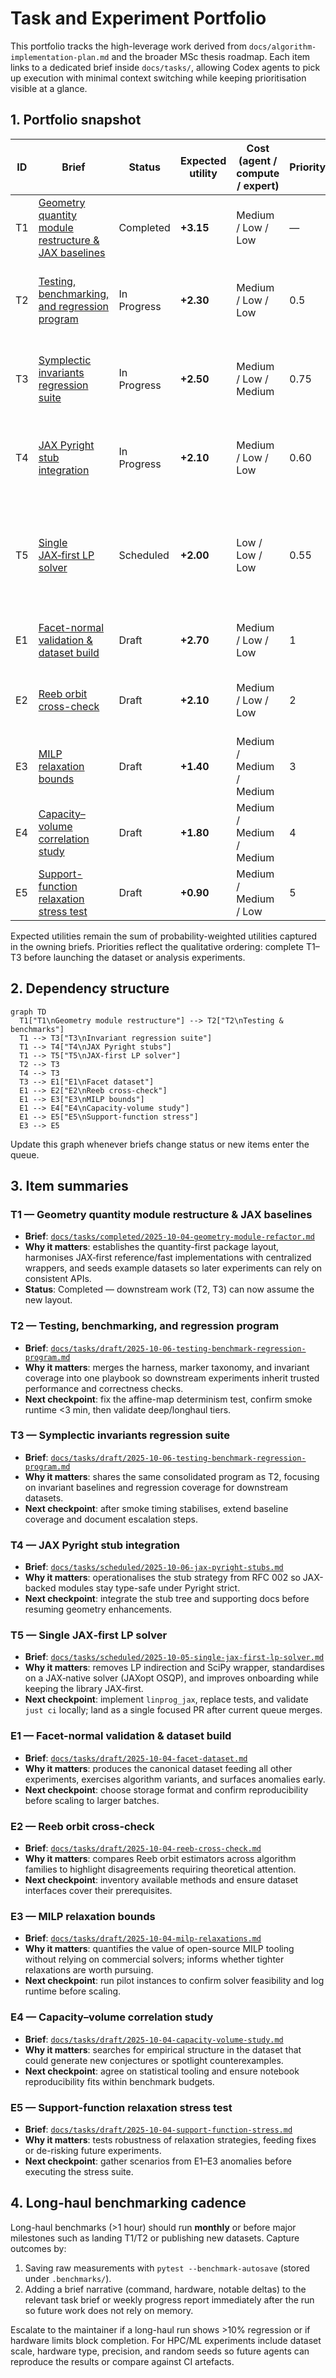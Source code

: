 # Task and Experiment Portfolio

This portfolio tracks the high-leverage work derived from `docs/algorithm-implementation-plan.md`
and the broader MSc thesis roadmap. Each item links to a dedicated brief inside `docs/tasks/`,
allowing Codex agents to pick up execution with minimal context switching while keeping
prioritisation visible at a glance.

## 1. Portfolio snapshot

| ID  | Brief                                                                                                     | Status      | Expected utility | Cost (agent / compute / expert) | Priority | Notes                                                                                            |
| --- | --------------------------------------------------------------------------------------------------------- | ----------- | ---------------- | ------------------------------- | -------- | ------------------------------------------------------------------------------------------------ |
| T1  | [Geometry quantity module restructure & JAX baselines](completed/2025-10-04-geometry-module-refactor.md)  | Completed   | **+3.15**        | Medium / Low / Low              | —        | Root of SWE work; enables all downstream experiments.                                            |
| T2  | [Testing, benchmarking, and regression program](draft/2025-10-06-testing-benchmark-regression-program.md) | In Progress | **+2.30**        | Medium / Low / Low              | 0.5      | Benchmarks and profiling hooks present; documentation and tiering remain.                        |
| T3  | [Symplectic invariants regression suite](draft/2025-10-06-testing-benchmark-regression-program.md)        | In Progress | **+2.50**        | Medium / Low / Medium           | 0.75     | Several invariants covered; baseline artefacts and docs pending.                                 |
| T4  | [JAX Pyright stub integration](scheduled/2025-10-06-jax-pyright-stubs.md)                                 | In Progress | **+2.10**        | Medium / Low / Low              | 0.60     | Local stubs integrated; resolve JAX/NumPy type bridging to go green.                             |
| T5  | [Single JAX‑first LP solver](scheduled/2025-10-05-single-jax-first-lp-solver.md)                          | Scheduled   | **+2.00**        | Low / Low / Low                 | 0.55     | Simplifies onboarding; aligns with JAX‑first policy; replaces SciPy LP wrapper and abstractions. |
| E1  | [Facet-normal validation & dataset build](draft/2025-10-04-facet-dataset.md)                              | Draft       | **+2.70**        | Medium / Low / Low              | 1        | First numerical experiment; seeds data for the rest.                                             |
| E2  | [Reeb orbit cross-check](draft/2025-10-04-reeb-cross-check.md)                                            | Draft       | **+2.10**        | Medium / Low / Low              | 2        | Tests numerical agreement across methods.                                                        |
| E3  | [MILP relaxation bounds](draft/2025-10-04-milp-relaxations.md)                                            | Draft       | **+1.40**        | Medium / Medium / Medium        | 3        | Evaluates feasibility of open-source MILP tooling.                                               |
| E4  | [Capacity–volume correlation study](draft/2025-10-04-capacity-volume-study.md)                            | Draft       | **+1.80**        | Medium / Medium / Medium        | 4        | Mines dataset for trends and outliers.                                                           |
| E5  | [Support-function relaxation stress test](draft/2025-10-04-support-function-stress.md)                    | Draft       | **+0.90**        | Medium / Medium / Low           | 5        | Probes robustness of relaxation techniques.                                                      |

Expected utilities remain the sum of probability-weighted utilities captured in the owning briefs.
Priorities reflect the qualitative ordering: complete T1–T3 before launching the dataset or analysis
experiments.

## 2. Dependency structure

```mermaid
graph TD
  T1["T1\nGeometry module restructure"] --> T2["T2\nTesting & benchmarks"]
  T1 --> T3["T3\nInvariant regression suite"]
  T1 --> T4["T4\nJAX Pyright stubs"]
  T1 --> T5["T5\nJAX-first LP solver"]
  T2 --> T3
  T4 --> T3
  T3 --> E1["E1\nFacet dataset"]
  E1 --> E2["E2\nReeb cross-check"]
  E1 --> E3["E3\nMILP bounds"]
  E1 --> E4["E4\nCapacity-volume study"]
  E1 --> E5["E5\nSupport-function stress"]
  E3 --> E5
```

Update this graph whenever briefs change status or new items enter the queue.

## 3. Item summaries

### T1 — Geometry quantity module restructure & JAX baselines

- **Brief**:
  [`docs/tasks/completed/2025-10-04-geometry-module-refactor.md`](completed/2025-10-04-geometry-module-refactor.md)
- **Why it matters**: establishes the quantity-first package layout, harmonises JAX‑first
  reference/fast implementations with centralized wrappers, and seeds example datasets so later
  experiments can rely on consistent APIs.
- **Status**: Completed — downstream work (T2, T3) can now assume the new layout.

### T2 — Testing, benchmarking, and regression program

- **Brief**:
  [`docs/tasks/draft/2025-10-06-testing-benchmark-regression-program.md`](draft/2025-10-06-testing-benchmark-regression-program.md)
- **Why it matters**: merges the harness, marker taxonomy, and invariant coverage into one playbook
  so downstream experiments inherit trusted performance and correctness checks.
- **Next checkpoint**: fix the affine-map determinism test, confirm smoke runtime <3 min, then
  validate deep/longhaul tiers.

### T3 — Symplectic invariants regression suite

- **Brief**:
  [`docs/tasks/draft/2025-10-06-testing-benchmark-regression-program.md`](draft/2025-10-06-testing-benchmark-regression-program.md)
- **Why it matters**: shares the same consolidated program as T2, focusing on invariant baselines
  and regression coverage for downstream datasets.
- **Next checkpoint**: after smoke timing stabilises, extend baseline coverage and document
  escalation steps.

### T4 — JAX Pyright stub integration

- **Brief**:
  [`docs/tasks/scheduled/2025-10-06-jax-pyright-stubs.md`](scheduled/2025-10-06-jax-pyright-stubs.md)
- **Why it matters**: operationalises the stub strategy from RFC 002 so JAX-backed modules stay
  type-safe under Pyright strict.
- **Next checkpoint**: integrate the stub tree and supporting docs before resuming geometry
  enhancements.

### T5 — Single JAX‑first LP solver

- **Brief**:
  [`docs/tasks/scheduled/2025-10-05-single-jax-first-lp-solver.md`](scheduled/2025-10-05-single-jax-first-lp-solver.md)
- **Why it matters**: removes LP indirection and SciPy wrapper, standardises on a JAX‑native solver
  (JAXopt OSQP), and improves onboarding while keeping the library JAX‑first.
- **Next checkpoint**: implement `linprog_jax`, replace tests, and validate `just ci` locally; land
  as a single focused PR after current queue merges.

### E1 — Facet-normal validation & dataset build

- **Brief**: [`docs/tasks/draft/2025-10-04-facet-dataset.md`](draft/2025-10-04-facet-dataset.md)
- **Why it matters**: produces the canonical dataset feeding all other experiments, exercises
  algorithm variants, and surfaces anomalies early.
- **Next checkpoint**: choose storage format and confirm reproducibility before scaling to larger
  batches.

### E2 — Reeb orbit cross-check

- **Brief**:
  [`docs/tasks/draft/2025-10-04-reeb-cross-check.md`](draft/2025-10-04-reeb-cross-check.md)
- **Why it matters**: compares Reeb orbit estimators across algorithm families to highlight
  disagreements requiring theoretical attention.
- **Next checkpoint**: inventory available methods and ensure dataset interfaces cover their
  prerequisites.

### E3 — MILP relaxation bounds

- **Brief**:
  [`docs/tasks/draft/2025-10-04-milp-relaxations.md`](draft/2025-10-04-milp-relaxations.md)
- **Why it matters**: quantifies the value of open-source MILP tooling without relying on commercial
  solvers; informs whether tighter relaxations are worth pursuing.
- **Next checkpoint**: run pilot instances to confirm solver feasibility and log runtime before
  scaling.

### E4 — Capacity–volume correlation study

- **Brief**:
  [`docs/tasks/draft/2025-10-04-capacity-volume-study.md`](draft/2025-10-04-capacity-volume-study.md)
- **Why it matters**: searches for empirical structure in the dataset that could generate new
  conjectures or spotlight counterexamples.
- **Next checkpoint**: agree on statistical tooling and ensure notebook reproducibility fits within
  benchmark budgets.

### E5 — Support-function relaxation stress test

- **Brief**:
  [`docs/tasks/draft/2025-10-04-support-function-stress.md`](draft/2025-10-04-support-function-stress.md)
- **Why it matters**: tests robustness of relaxation strategies, feeding fixes or de-risking future
  experiments.
- **Next checkpoint**: gather scenarios from E1–E3 anomalies before executing the stress suite.

## 4. Long-haul benchmarking cadence

Long-haul benchmarks (>1 hour) should run **monthly** or before major milestones such as landing
T1/T2 or publishing new datasets. Capture outcomes by:

1. Saving raw measurements with `pytest --benchmark-autosave` (stored under `.benchmarks/`).
1. Adding a brief narrative (command, hardware, notable deltas) to the relevant task brief or weekly
   progress report immediately after the run so future work does not rely on memory.

Escalate to the maintainer if a long-haul run shows >10% regression or if hardware limits block
completion. For HPC/ML experiments include dataset scale, hardware type, precision, and random seeds
so future agents can reproduce the results or compare against CI artefacts.
